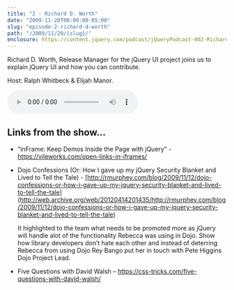 ```yaml
---
title: "2 - Richard D. Worth"
date: "2009-11-20T08:00:00-05:00"
slug: "episode-2-richard-d-worth"
path: "/2009/11/20/{slug}/"
enclosure: https://content.jquery.com/podcast/jQueryPodcast-002-RichardDWorth.mp3
---
```

Richard D. Worth, Release Manager for the jQuery UI project joins us to explain jQuery UI and how you can contribute.

Host: Ralph Whitbeck &amp; Elijah Manor.

<audio src="https://content.jquery.com/podcast/jQueryPodcast-002-RichardDWorth.mp3" controls=""></audio>

## Links from the show…

* “inFrame: Keep Demos Inside the Page with jQuery” - <https://vileworks.com/open-links-in-iframes/>
* Dojo Confessions (Or: How I gave up my jQuery Security Blanket and Lived to Tell the Tale) - [http://rmurphey.com/blog/2009/11/12/dojo-confessions-or-how-i-gave-up-my-jquery-security-blanket-and-lived-to-tell-the-tale](http://web.archive.org/web/20120414201435/http://rmurphey.com/blog/2009/11/12/dojo-confessions-or-how-i-gave-up-my-jquery-security-blanket-and-lived-to-tell-the-tale)

  It highlighted to the team what needs to be promoted more as jQuery will handle alot of the functionality Rebecca was using in Dojo.
  Show how library developers don’t hate each other and instead of deterring Rebecca from using Dojo Rey Bango put her in touch with Pete Higgins Dojo Project Lead.

* Five Questions with David Walsh – <https://css-tricks.com/five-questions-with-david-walsh/>
